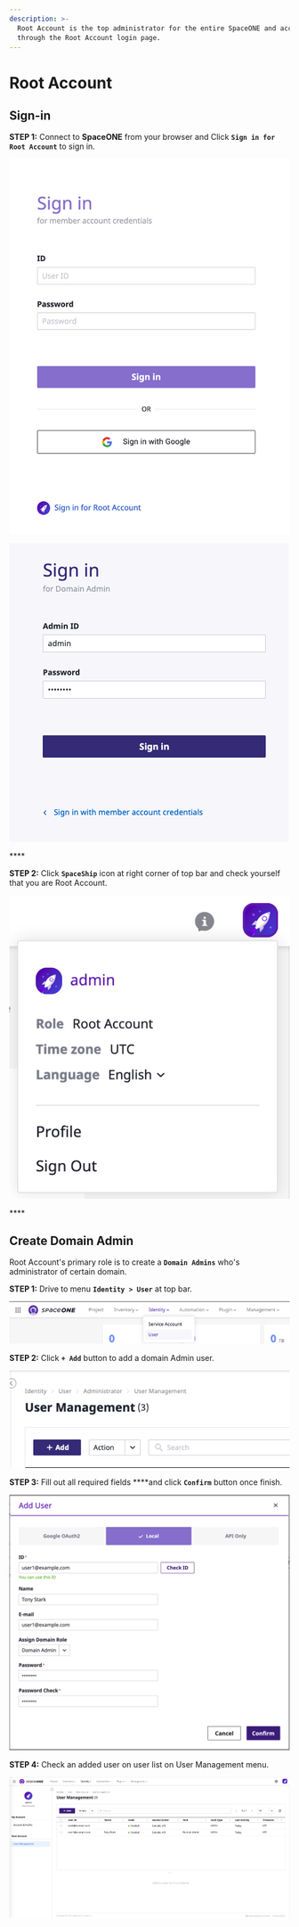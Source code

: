 ```yaml
---
description: >-
  Root Account is the top administrator for the entire SpaceONE and access
  through the Root Account login page.
---
```


# Root Account

## Sign-in

**STEP 1:** Connect to **SpaceONE** from your browser and Click **`Sign in for Root Account`** to sign in. 

![Login](.gitbook/assets/login.png)

![Domain owner login](.gitbook/assets/domain_owner_login.png)

\*\*\*\*

**STEP 2:** Click **`SpaceShip`** icon at right corner of top bar and check yourself that you are Root Account. 

![Check domain login](.gitbook/assets/domain_owner_check.png)

\*\*\*\*

## Create Domain Admin

Root Account's primary role is to create a **`Domain Admins`** who's administrator of certain domain.

**STEP 1:** Drive to menu **`Identity > User`** at top bar. 

![](.gitbook/assets/screen-shot-2021-02-04-at-14.16.22.png)

  
**STEP 2:** Click **`+ Add`** button to add a domain Admin user.

![](.gitbook/assets/screen-shot-2021-02-04-at-14.18.45.png)

**STEP 3:** Fill out all required fields ****and click **`Confirm`** button once finish.

![Add User](.gitbook/assets/create_user1.png)

**STEP 4:** Check an added user on user list on User Management menu.  

![](.gitbook/assets/list_user1.png)

